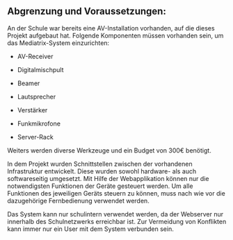 Abgrenzung und Voraussetzungen:
-------------------------------

An der Schule war bereits eine AV-Installation vorhanden, auf die dieses
Projekt aufgebaut hat. Folgende Komponenten müssen vorhanden sein, um
das Mediatrix-System einzurichten:

-   AV-Receiver

-   Digitalmischpult

-   Beamer

-   Lautsprecher

-   Verstärker

-   Funkmikrofone

-   Server-Rack

Weiters werden diverse Werkzeuge und ein Budget von 300€ benötigt.

In dem Projekt wurden Schnittstellen zwischen der vorhandenen
Infrastruktur entwickelt. Diese wurden sowohl hardware- als auch
softwareseitig umgesetzt. Mit Hilfe der Webapplikation können nur die
notwendigsten Funktionen der Geräte gesteuert werden. Um alle Funktionen
des jeweiligen Geräts steuern zu können, muss nach wie vor die
dazugehörige Fernbedienung verwendet werden.

Das System kann nur schulintern verwendet werden, da der Webserver nur
innerhalb des Schulnetzwerks erreichbar ist. Zur Vermeidung von
Konflikten kann immer nur ein User mit dem System verbunden sein.

